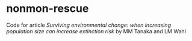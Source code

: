 # nonmon-rescue
Code for article *Surviving environmental change: when increasing
population size can increase extinction risk* by MM Tanaka and LM Wahl

